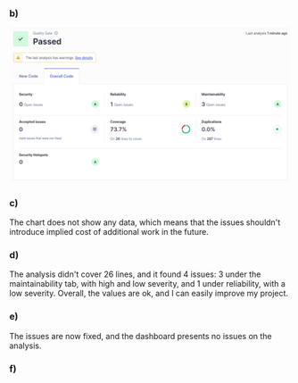 ### b)

![img.png](analysis.png)


### c)

The chart does not show any data, which means that the issues shouldn't introduce implied cost of additional work in the future.


### d)

The analysis didn't cover 26 lines, and it found 4 issues: 3 under the maintainability tab, with high and low severity, and 1 under reliability, with a low severity. Overall, the values are ok, and I can easily improve my project.


### e)

The issues are now fixed, and the dashboard presents no issues on the analysis.


### f)

